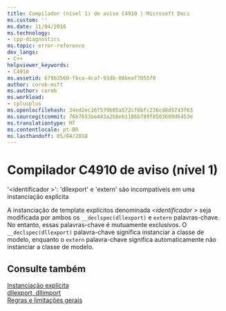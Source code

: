 ```yaml
---
title: Compilador (nível 1) de aviso C4910 | Microsoft Docs
ms.custom: ''
ms.date: 11/04/2016
ms.technology:
- cpp-diagnostics
ms.topic: error-reference
dev_langs:
- C++
helpviewer_keywords:
- C4910
ms.assetid: 67963560-fbca-4ca7-93db-06beaf7055f0
author: corob-msft
ms.author: corob
ms.workload:
- cplusplus
ms.openlocfilehash: 34ed2ec16f579b05a572cf6bfc236cd8d5743f63
ms.sourcegitcommit: 76b7653ae443a2b8eb1186b789f8503609d6453e
ms.translationtype: MT
ms.contentlocale: pt-BR
ms.lasthandoff: 05/04/2018
---
```

# <a name="compiler-warning-level-1-c4910"></a>Compilador C4910 de aviso (nível 1)
'\<identificador >': 'dllexport' e 'extern' são incompatíveis em uma instanciação explícita  
  
 A instanciação de template explícitos denominada  *\<identificador >* seja modificada por ambos os `__declspec(dllexport)` e `extern` palavras-chave. No entanto, essas palavras-chave é mutuamente exclusivos. O `__declspec(dllexport)` palavra-chave significa instanciar a classe de modelo, enquanto o `extern` palavra-chave significa automaticamente não instanciar a classe de modelo.  
  
## <a name="see-also"></a>Consulte também  
 [Instanciação explícita](../../cpp/explicit-instantiation.md)   
 [dllexport, dllimport](../../cpp/dllexport-dllimport.md)   
 [Regras e limitações gerais](../../cpp/general-rules-and-limitations.md)